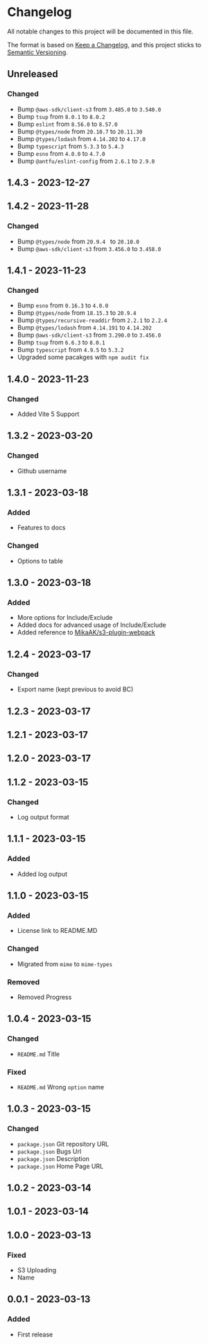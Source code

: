 # Changelog
All notable changes to this project will be documented in this file.

The format is based on [Keep a Changelog](https://keepachangelog.com/en/1.0.0/),
and this project sticks to [Semantic Versioning](https://semver.org/spec/v2.0.0.html).

## Unreleased
### Changed
- Bump `@aws-sdk/client-s3` from `3.485.0` to `3.540.0`
- Bump `tsup` from `8.0.1` to `8.0.2`
- Bump `eslint` from `8.56.0` to `8.57.0`
- Bump `@types/node` from `20.10.7` to `20.11.30`
- Bump `@types/lodash` from `4.14.202` to `4.17.0`
- Bump `typescript` from `5.3.3` to `5.4.3`
- Bump `esno` from `4.0.0` to `4.7.0`
- Bump `@antfu/eslint-config` from `2.6.1` to `2.9.0`

## 1.4.3 - 2023-12-27

## 1.4.2 - 2023-11-28
### Changed
- Bump `@types/node` from `20.9.4 ` to `20.10.0 `
- Bump `@aws-sdk/client-s3` from `3.456.0` to `3.458.0`

## 1.4.1 - 2023-11-23
### Changed
- Bump `esno` from `0.16.3` to `4.0.0`
- Bump `@types/node` from `18.15.3` to `20.9.4`
- Bump `@types/recursive-readdir` from `2.2.1` to `2.2.4`
- Bump `@types/lodash` from `4.14.191` to `4.14.202`
- Bump `@aws-sdk/client-s3` from `3.290.0` to `3.456.0`
- Bump `tsup` from `6.6.3` to `8.0.1`
- Bump `typescript` from `4.9.5` to `5.3.2`
- Upgraded some pacakges with `npm audit fix`

## 1.4.0 - 2023-11-23
### Changed
- Added Vite 5 Support

## 1.3.2 - 2023-03-20
### Changed
- Github username

## 1.3.1 - 2023-03-18
### Added
- Features to docs

### Changed
- Options to table

## 1.3.0 - 2023-03-18
### Added
- More options for Include/Exclude
- Added docs for advanced usage of Include/Exclude
- Added reference to [MikaAK/s3-plugin-webpack](https://github.com/MikaAK/s3-plugin-webpack)

## 1.2.4 - 2023-03-17
### Changed
- Export name (kept previous to avoid BC)

## 1.2.3 - 2023-03-17

## 1.2.1 - 2023-03-17

## 1.2.0 - 2023-03-17

## 1.1.2 - 2023-03-15
### Changed
- Log output format

## 1.1.1 - 2023-03-15
### Added
- Added log output

## 1.1.0 - 2023-03-15
### Added
- License link to README.MD

### Changed
- Migrated from `mime` to `mime-types`

### Removed
- Removed Progress

## 1.0.4 - 2023-03-15
### Changed
- `README.md` Title

### Fixed
- `README.md` Wrong `option` name

## 1.0.3 - 2023-03-15
### Changed
- `package.json` Git repository URL
- `package.json` Bugs Url
- `package.json` Description
- `package.json` Home Page URL

## 1.0.2 - 2023-03-14

## 1.0.1 - 2023-03-14

## 1.0.0 - 2023-03-13
### Fixed
- S3 Uploading
- Name

## 0.0.1 - 2023-03-13
### Added
- First release

